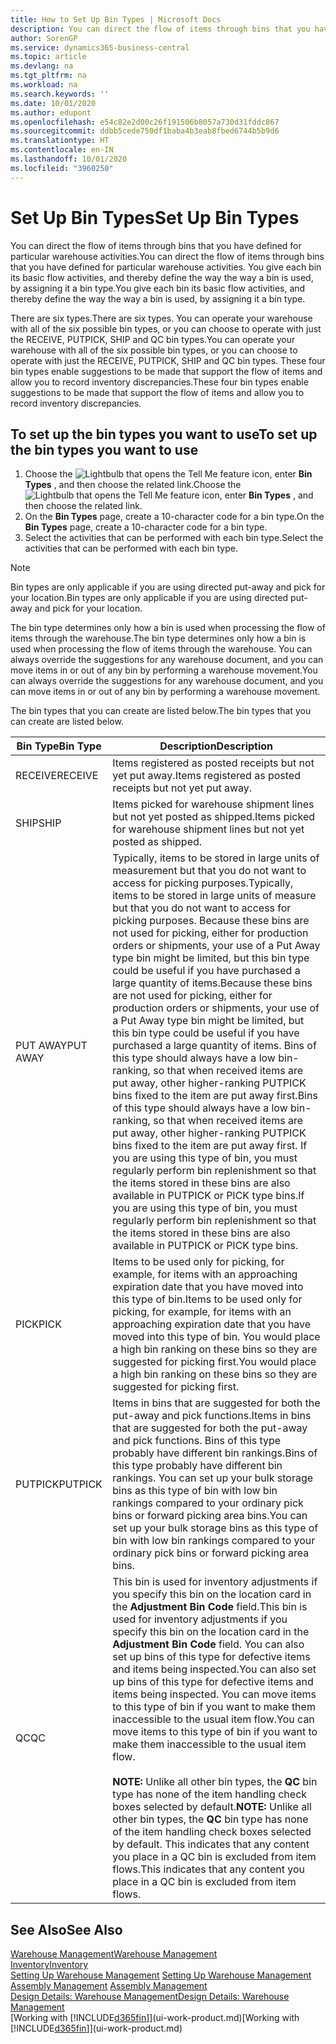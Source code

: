 ```yaml
---
title: How to Set Up Bin Types | Microsoft Docs
description: You can direct the flow of items through bins that you have defined for particular warehouse activities. You give each bin its basic flow activities, and thereby define the way the way a bin is used, by assigning it a bin type.
author: SorenGP
ms.service: dynamics365-business-central
ms.topic: article
ms.devlang: na
ms.tgt_pltfrm: na
ms.workload: na
ms.search.keywords: ''
ms.date: 10/01/2020
ms.author: edupont
ms.openlocfilehash: e54c82e2d00c26f191506b8057a730d31fddc867
ms.sourcegitcommit: ddbb5cede750df1baba4b3eab8fbed6744b5b9d6
ms.translationtype: HT
ms.contentlocale: en-IN
ms.lasthandoff: 10/01/2020
ms.locfileid: "3960250"
---
```

# <a name="set-up-bin-types"></a><span data-ttu-id="e7df3-104">Set Up Bin Types</span><span class="sxs-lookup"><span data-stu-id="e7df3-104">Set Up Bin Types</span></span>
<span data-ttu-id="e7df3-105">You can direct the flow of items through bins that you have defined for particular warehouse activities.</span><span class="sxs-lookup"><span data-stu-id="e7df3-105">You can direct the flow of items through bins that you have defined for particular warehouse activities.</span></span> <span data-ttu-id="e7df3-106">You give each bin its basic flow activities, and thereby define the way the way a bin is used, by assigning it a bin type.</span><span class="sxs-lookup"><span data-stu-id="e7df3-106">You give each bin its basic flow activities, and thereby define the way the way a bin is used, by assigning it a bin type.</span></span>  

<span data-ttu-id="e7df3-107">There are six types.</span><span class="sxs-lookup"><span data-stu-id="e7df3-107">There are six types.</span></span> <span data-ttu-id="e7df3-108">You can operate your warehouse with all of the six possible bin types, or you can choose to operate with just the RECEIVE, PUTPICK, SHIP and QC bin types.</span><span class="sxs-lookup"><span data-stu-id="e7df3-108">You can operate your warehouse with all of the six possible bin types, or you can choose to operate with just the RECEIVE, PUTPICK, SHIP and QC bin types.</span></span> <span data-ttu-id="e7df3-109">These four bin types enable suggestions to be made that support the flow of items and allow you to record inventory discrepancies.</span><span class="sxs-lookup"><span data-stu-id="e7df3-109">These four bin types enable suggestions to be made that support the flow of items and allow you to record inventory discrepancies.</span></span>  

## <a name="to-set-up-the-bin-types-you-want-to-use"></a><span data-ttu-id="e7df3-110">To set up the bin types you want to use</span><span class="sxs-lookup"><span data-stu-id="e7df3-110">To set up the bin types you want to use</span></span>  
1.  <span data-ttu-id="e7df3-111">Choose the ![Lightbulb that opens the Tell Me feature](media/ui-search/search_small.png "Tell me what you want to do") icon, enter **Bin Types** , and then choose the related link.</span><span class="sxs-lookup"><span data-stu-id="e7df3-111">Choose the ![Lightbulb that opens the Tell Me feature](media/ui-search/search_small.png "Tell me what you want to do") icon, enter **Bin Types** , and then choose the related link.</span></span>  
2.  <span data-ttu-id="e7df3-112">On the **Bin Types** page, create a 10-character code for a bin type.</span><span class="sxs-lookup"><span data-stu-id="e7df3-112">On the **Bin Types** page, create a 10-character code for a bin type.</span></span>  
3.  <span data-ttu-id="e7df3-113">Select the activities that can be performed with each bin type.</span><span class="sxs-lookup"><span data-stu-id="e7df3-113">Select the activities that can be performed with each bin type.</span></span>  

> [!NOTE]  
>  <span data-ttu-id="e7df3-114">Bin types are only applicable if you are using directed put-away and pick for your location.</span><span class="sxs-lookup"><span data-stu-id="e7df3-114">Bin types are only applicable if you are using directed put-away and pick for your location.</span></span>  

<span data-ttu-id="e7df3-115">The bin type determines only how a bin is used when processing the flow of items through the warehouse.</span><span class="sxs-lookup"><span data-stu-id="e7df3-115">The bin type determines only how a bin is used when processing the flow of items through the warehouse.</span></span> <span data-ttu-id="e7df3-116">You can always override the suggestions for any warehouse document, and you can move items in or out of any bin by performing a warehouse movement.</span><span class="sxs-lookup"><span data-stu-id="e7df3-116">You can always override the suggestions for any warehouse document, and you can move items in or out of any bin by performing a warehouse movement.</span></span>  

<span data-ttu-id="e7df3-117">The bin types that you can create are listed below.</span><span class="sxs-lookup"><span data-stu-id="e7df3-117">The bin types that you can create are listed below.</span></span>  

|<span data-ttu-id="e7df3-118">Bin Type</span><span class="sxs-lookup"><span data-stu-id="e7df3-118">Bin Type</span></span>|<span data-ttu-id="e7df3-119">Description</span><span class="sxs-lookup"><span data-stu-id="e7df3-119">Description</span></span>|  
|------------------|---------------------------------------|  
|<span data-ttu-id="e7df3-120">RECEIVE</span><span class="sxs-lookup"><span data-stu-id="e7df3-120">RECEIVE</span></span>|<span data-ttu-id="e7df3-121">Items registered as posted receipts but not yet put away.</span><span class="sxs-lookup"><span data-stu-id="e7df3-121">Items registered as posted receipts but not yet put away.</span></span>|  
|<span data-ttu-id="e7df3-122">SHIP</span><span class="sxs-lookup"><span data-stu-id="e7df3-122">SHIP</span></span>|<span data-ttu-id="e7df3-123">Items picked for warehouse shipment lines but not yet posted as shipped.</span><span class="sxs-lookup"><span data-stu-id="e7df3-123">Items picked for warehouse shipment lines but not yet posted as shipped.</span></span>|  
|<span data-ttu-id="e7df3-124">PUT AWAY</span><span class="sxs-lookup"><span data-stu-id="e7df3-124">PUT AWAY</span></span>|<span data-ttu-id="e7df3-125">Typically, items to be stored in large units of measurement but that you do not want to access for picking purposes.</span><span class="sxs-lookup"><span data-stu-id="e7df3-125">Typically, items to be stored in large units of measure but that you do not want to access for picking purposes.</span></span> <span data-ttu-id="e7df3-126">Because these bins are not used for picking, either for production orders or shipments, your use of a Put Away type bin might be limited, but this bin type could be useful if you have purchased a large quantity of items.</span><span class="sxs-lookup"><span data-stu-id="e7df3-126">Because these bins are not used for picking, either for production orders or shipments, your use of a Put Away type bin might be limited, but this bin type could be useful if you have purchased a large quantity of items.</span></span> <span data-ttu-id="e7df3-127">Bins of this type should always have a low bin-ranking, so that when received items are put away, other higher-ranking PUTPICK bins fixed to the item are put away first.</span><span class="sxs-lookup"><span data-stu-id="e7df3-127">Bins of this type should always have a low bin-ranking, so that when received items are put away, other higher-ranking PUTPICK bins fixed to the item are put away first.</span></span> <span data-ttu-id="e7df3-128">If you are using this type of bin, you must regularly perform bin replenishment so that the items stored in these bins are also available in PUTPICK or PICK type bins.</span><span class="sxs-lookup"><span data-stu-id="e7df3-128">If you are using this type of bin, you must regularly perform bin replenishment so that the items stored in these bins are also available in PUTPICK or PICK type bins.</span></span>|  
|<span data-ttu-id="e7df3-129">PICK</span><span class="sxs-lookup"><span data-stu-id="e7df3-129">PICK</span></span>|<span data-ttu-id="e7df3-130">Items to be used only for picking, for example, for items with an approaching expiration date that you have moved into this type of bin.</span><span class="sxs-lookup"><span data-stu-id="e7df3-130">Items to be used only for picking, for example, for items with an approaching expiration date that you have moved into this type of bin.</span></span> <span data-ttu-id="e7df3-131">You would place a high bin ranking on these bins so they are suggested for picking first.</span><span class="sxs-lookup"><span data-stu-id="e7df3-131">You would place a high bin ranking on these bins so they are suggested for picking first.</span></span>|  
|<span data-ttu-id="e7df3-132">PUTPICK</span><span class="sxs-lookup"><span data-stu-id="e7df3-132">PUTPICK</span></span>|<span data-ttu-id="e7df3-133">Items in bins that are suggested for both the put-away and pick functions.</span><span class="sxs-lookup"><span data-stu-id="e7df3-133">Items in bins that are suggested for both the put-away and pick functions.</span></span> <span data-ttu-id="e7df3-134">Bins of this type probably have different bin rankings.</span><span class="sxs-lookup"><span data-stu-id="e7df3-134">Bins of this type probably have different bin rankings.</span></span> <span data-ttu-id="e7df3-135">You can set up your bulk storage bins as this type of bin with low bin rankings compared to your ordinary pick bins or forward picking area bins.</span><span class="sxs-lookup"><span data-stu-id="e7df3-135">You can set up your bulk storage bins as this type of bin with low bin rankings compared to your ordinary pick bins or forward picking area bins.</span></span>|  
|<span data-ttu-id="e7df3-136">QC</span><span class="sxs-lookup"><span data-stu-id="e7df3-136">QC</span></span>|<span data-ttu-id="e7df3-137">This bin is used for inventory adjustments if you specify this bin on the location card in the **Adjustment Bin Code** field.</span><span class="sxs-lookup"><span data-stu-id="e7df3-137">This bin is used for inventory adjustments if you specify this bin on the location card in the **Adjustment Bin Code** field.</span></span> <span data-ttu-id="e7df3-138">You can also set up bins of this type for defective items and items being inspected.</span><span class="sxs-lookup"><span data-stu-id="e7df3-138">You can also set up bins of this type for defective items and items being inspected.</span></span> <span data-ttu-id="e7df3-139">You can move items to this type of bin if you want to make them inaccessible to the usual item flow.</span><span class="sxs-lookup"><span data-stu-id="e7df3-139">You can move items to this type of bin if you want to make them inaccessible to the usual item flow.</span></span><br /><br /> <span data-ttu-id="e7df3-140">**NOTE:** Unlike all other bin types, the **QC** bin type has none of the item handling check boxes selected by default.</span><span class="sxs-lookup"><span data-stu-id="e7df3-140">**NOTE:** Unlike all other bin types, the **QC** bin type has none of the item handling check boxes selected by default.</span></span> <span data-ttu-id="e7df3-141">This indicates that any content you place in a QC bin is excluded from item flows.</span><span class="sxs-lookup"><span data-stu-id="e7df3-141">This indicates that any content you place in a QC bin is excluded from item flows.</span></span>|  

## <a name="see-also"></a><span data-ttu-id="e7df3-142">See Also</span><span class="sxs-lookup"><span data-stu-id="e7df3-142">See Also</span></span>
[<span data-ttu-id="e7df3-143">Warehouse Management</span><span class="sxs-lookup"><span data-stu-id="e7df3-143">Warehouse Management</span></span>](warehouse-manage-warehouse.md)  
[<span data-ttu-id="e7df3-144">Inventory</span><span class="sxs-lookup"><span data-stu-id="e7df3-144">Inventory</span></span>](inventory-manage-inventory.md)  
<span data-ttu-id="e7df3-145">[Setting Up Warehouse Management](warehouse-setup-warehouse.md)   </span><span class="sxs-lookup"><span data-stu-id="e7df3-145">[Setting Up Warehouse Management](warehouse-setup-warehouse.md)   </span></span>  
<span data-ttu-id="e7df3-146">[Assembly Management](assembly-assemble-items.md)  </span><span class="sxs-lookup"><span data-stu-id="e7df3-146">[Assembly Management](assembly-assemble-items.md)  </span></span>  
[<span data-ttu-id="e7df3-147">Design Details: Warehouse Management</span><span class="sxs-lookup"><span data-stu-id="e7df3-147">Design Details: Warehouse Management</span></span>](design-details-warehouse-management.md)  
<span data-ttu-id="e7df3-148">[Working with [!INCLUDE[d365fin](includes/d365fin_md.md)]](ui-work-product.md)</span><span class="sxs-lookup"><span data-stu-id="e7df3-148">[Working with [!INCLUDE[d365fin](includes/d365fin_md.md)]](ui-work-product.md)</span></span>
